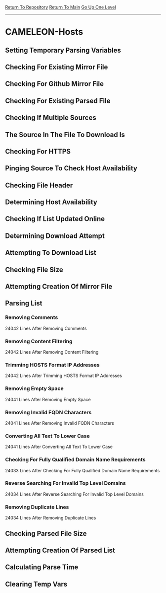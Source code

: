 [Return To Repository](https://github.com/deathbybandaid/piholeparser/)
[Return To Main](https://github.com/deathbybandaid/piholeparser/blob/master/RecentRunLogs/Mainlog.md)
[Go Up One Level](https://github.com/deathbybandaid/piholeparser/blob/master/RecentRunLogs/TopLevelScripts/30-Processing-External-Blacklists.md)
____________________________________
# CAMELEON-Hosts
## Setting Temporary Parsing Variables
## Checking For Existing Mirror File
## Checking For Github Mirror File
## Checking For Existing Parsed File
## Checking If Multiple Sources
## The Source In The File To Download Is
## Checking For HTTPS
## Pinging Source To Check Host Availability
## Checking File Header
## Determining Host Availability
## Checking If List Updated Online
## Determining Download Attempt
## Attempting To Download List
## Checking File Size
## Attempting Creation Of Mirror File
## Parsing List
### Removing Comments
24042 Lines After Removing Comments
### Removing Content Filtering
24042 Lines After Removing Content Filtering
### Trimming HOSTS Format IP Addresses
24042 Lines After Trimming HOSTS Format IP Addresses
### Removing Empty Space
24041 Lines After Removing Empty Space
### Removing Invalid FQDN Characters
24041 Lines After Removing Invalid FQDN Characters
### Converting All Text To Lower Case
24041 Lines After Converting All Text To Lower Case
### Checking For Fully Qualified Domain Name Requirements
24033 Lines After Checking For Fully Qualified Domain Name Requirements
### Reverse Searching For Invalid Top Level Domains
24034 Lines After Reverse Searching For Invalid Top Level Domains
### Removing Duplicate Lines
24034 Lines After Removing Duplicate Lines
## Checking Parsed File Size
## Attempting Creation Of Parsed List
## Calculating Parse Time
## Clearing Temp Vars
